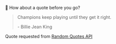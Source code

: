 📣 How about a quote before you go?

> Champions keep playing until they get it right.
>
> <p>- Billie Jean King</p>

Quote requested from [Random Quotes API](https://github.com/lukePeavey/quotable)
